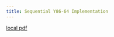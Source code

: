 ```yaml
---
title: Sequential Y86-64 Implementation
---
```


[local pdf](../../../pdfs/Sequential%20Y86-64%20Implementation.pdf)